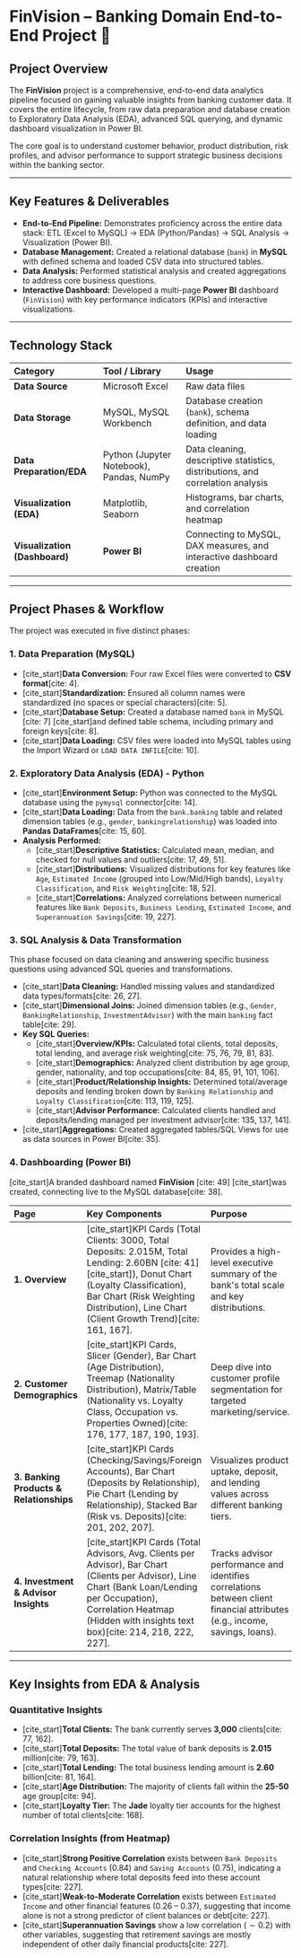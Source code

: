 
# FinVision – Banking Domain End-to-End Project 🏦

## Project Overview

The **FinVision** project is a comprehensive, end-to-end data analytics pipeline focused on gaining valuable insights from banking customer data. It covers the entire lifecycle, from raw data preparation and database creation to Exploratory Data Analysis (EDA), advanced SQL querying, and dynamic dashboard visualization in Power BI.

The core goal is to understand customer behavior, product distribution, risk profiles, and advisor performance to support strategic business decisions within the banking sector.

---

## Key Features & Deliverables

* **End-to-End Pipeline:** Demonstrates proficiency across the entire data stack: ETL (Excel to MySQL) → EDA (Python/Pandas) → SQL Analysis → Visualization (Power BI).
* **Database Management:** Created a relational database (`bank`) in **MySQL** with defined schema and loaded CSV data into structured tables.
* **Data Analysis:** Performed statistical analysis and created aggregations to address core business questions.
* **Interactive Dashboard:** Developed a multi-page **Power BI** dashboard (`FinVision`) with key performance indicators (KPIs) and interactive visualizations.

---

## Technology Stack

| Category | Tool / Library | Usage |
| :--- | :--- | :--- |
| **Data Source** | Microsoft Excel | Raw data files |
| **Data Storage** | MySQL, MySQL Workbench | Database creation (`bank`), schema definition, and data loading |
| **Data Preparation/EDA** | Python (Jupyter Notebook), Pandas, NumPy | Data cleaning, descriptive statistics, distributions, and correlation analysis |
| **Visualization (EDA)** | Matplotlib, Seaborn | Histograms, bar charts, and correlation heatmap |
| **Visualization (Dashboard)** | **Power BI** | Connecting to MySQL, DAX measures, and interactive dashboard creation |

---

## Project Phases & Workflow

The project was executed in five distinct phases:

### 1. Data Preparation (MySQL)

* [cite_start]**Data Conversion:** Four raw Excel files were converted to **CSV format**[cite: 4].
* [cite_start]**Standardization:** Ensured all column names were standardized (no spaces or special characters)[cite: 5].
* [cite_start]**Database Setup:** Created a database named `bank` in MySQL [cite: 7] [cite_start]and defined table schema, including primary and foreign keys[cite: 8].
* [cite_start]**Data Loading:** CSV files were loaded into MySQL tables using the Import Wizard or `LOAD DATA INFILE`[cite: 10].

### 2. Exploratory Data Analysis (EDA) - Python

* [cite_start]**Environment Setup:** Python was connected to the MySQL database using the `pymysql` connector[cite: 14].
* [cite_start]**Data Loading:** Data from the `bank.banking` table and related dimension tables (e.g., `gender`, `bankingrelationship`) was loaded into **Pandas DataFrames**[cite: 15, 60].
* **Analysis Performed:**
    * [cite_start]**Descriptive Statistics:** Calculated mean, median, and checked for null values and outliers[cite: 17, 49, 51].
    * [cite_start]**Distributions:** Visualized distributions for key features like `Age`, `Estimated Income` (grouped into Low/Mid/High bands), `Loyalty Classification`, and `Risk Weighting`[cite: 18, 52].
    * [cite_start]**Correlations:** Analyzed correlations between numerical features like `Bank Deposits`, `Business Lending`, `Estimated Income`, and `Superannuation Savings`[cite: 19, 227].

### 3. SQL Analysis & Data Transformation

This phase focused on data cleaning and answering specific business questions using advanced SQL queries and transformations.

* [cite_start]**Data Cleaning:** Handled missing values and standardized data types/formats[cite: 26, 27].
* [cite_start]**Dimensional Joins:** Joined dimension tables (e.g., `Gender`, `BankingRelationship`, `InvestmentAdvisor`) with the main `banking` fact table[cite: 29].
* **Key SQL Queries:**
    * [cite_start]**Overview/KPIs:** Calculated total clients, total deposits, total lending, and average risk weighting[cite: 75, 76, 79, 81, 83].
    * [cite_start]**Demographics:** Analyzed client distribution by age group, gender, nationality, and top occupations[cite: 84, 85, 91, 101, 106].
    * [cite_start]**Product/Relationship Insights:** Determined total/average deposits and lending broken down by `Banking Relationship` and `Loyalty Classification`[cite: 113, 119, 125].
    * [cite_start]**Advisor Performance:** Calculated clients handled and deposits/lending managed per investment advisor[cite: 135, 137, 141].
* [cite_start]**Aggregations:** Created aggregated tables/SQL Views for use as data sources in Power BI[cite: 35].

### 4. Dashboarding (Power BI)

[cite_start]A branded dashboard named **FinVision** [cite: 49] [cite_start]was created, connecting live to the MySQL database[cite: 38].

| Page | Key Components | Purpose |
| :--- | :--- | :--- |
| **1. Overview** | [cite_start]KPI Cards (Total Clients: 3000, Total Deposits: $\text{2.015M}$, Total Lending: $\text{2.60BN}$ [cite: 41][cite_start]), Donut Chart (Loyalty Classification), Bar Chart (Risk Weighting Distribution), Line Chart (Client Growth Trend)[cite: 161, 167]. | Provides a high-level executive summary of the bank's total scale and key distributions. |
| **2. Customer Demographics** | [cite_start]KPI Cards, Slicer (Gender), Bar Chart (Age Distribution), Treemap (Nationality Distribution), Matrix/Table (Nationality vs. Loyalty Class, Occupation vs. Properties Owned)[cite: 176, 177, 187, 190, 193]. | Deep dive into customer profile segmentation for targeted marketing/service. |
| **3. Banking Products & Relationships** | [cite_start]KPI Cards (Checking/Savings/Foreign Accounts), Bar Chart (Deposits by Relationship), Pie Chart (Lending by Relationship), Stacked Bar (Risk vs. Deposits)[cite: 201, 202, 207]. | Visualizes product uptake, deposit, and lending values across different banking tiers. |
| **4. Investment & Advisor Insights** | [cite_start]KPI Cards (Total Advisors, Avg. Clients per Advisor), Bar Chart (Clients per Advisor), Line Chart (Bank Loan/Lending per Occupation), Correlation Heatmap (Hidden with insights text box)[cite: 214, 218, 222, 227]. | Tracks advisor performance and identifies correlations between client financial attributes (e.g., income, savings, loans). |

---

## Key Insights from EDA & Analysis

### Quantitative Insights

* [cite_start]**Total Clients:** The bank currently serves **3,000** clients[cite: 77, 162].
* [cite_start]**Total Deposits:** The total value of bank deposits is $\mathbf{2.015}$ million[cite: 79, 163].
* [cite_start]**Total Lending:** The total business lending amount is $\mathbf{2.60}$ billion[cite: 81, 164].
* [cite_start]**Age Distribution:** The majority of clients fall within the **25-50** age group[cite: 94].
* [cite_start]**Loyalty Tier:** The **Jade** loyalty tier accounts for the highest number of total clients[cite: 168].

### Correlation Insights (from Heatmap)

* [cite_start]**Strong Positive Correlation** exists between `Bank Deposits` and `Checking Accounts` ($\text{0.84}$) and `Saving Accounts` ($\text{0.75}$), indicating a natural relationship where total deposits feed into these account types[cite: 227].
* [cite_start]**Weak-to-Moderate Correlation** exists between `Estimated Income` and other financial features ($\text{0.26}$ – $\text{0.37}$), suggesting that income alone is not a strong predictor of client balances or debt[cite: 227].
* [cite_start]**Superannuation Savings** show a low correlation ($\sim\text{0.2}$) with other variables, suggesting that retirement savings are mostly independent of other daily financial products[cite: 227].
